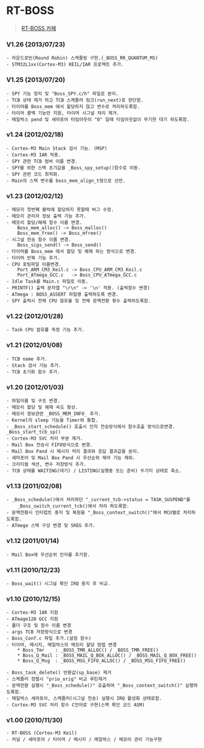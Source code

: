 RT-BOSS
=======
> [RT-BOSS 카페](http://cafe.naver.com/rtboss "http://cafe.naver.com/rtboss")

### V1.26 (2013/07/23) ###
	- 라운드로빈(Round Robin) 스케줄링 구현.(_BOSS_RR_QUANTUM_MS)
	- STM32L1xx(Cortex-M3) KEIL/IAR 프로젝트 추가.


### V1.25 (2013/07/20) ###
	- SPY 기능 정리 및 "Boss_SPY.c/h" 파일로 분리.
	- TCB 상태 제거 하고 TCB 스케줄러 링크(run_next)로 판단함.
	- 타이머를 Boss_mem 에서 할당하지 않고 변수로 처리하도록함.
	- 타이머 콜백 기능만 지원, 타이머 시그널 처리 제거.
	- 메일박스 pend 및 세마포어 타임아웃이 "0" 일때 타임아웃없이 무기한 대기 하도록함.


### v1.24 (2012/02/18) ###
	- Cortex-M3 Main Stack 검사 기능. (MSP)
	- Cortex-M3 IAR 적용.
	- SPY 관련 TCB 멈버 이름 변경. 
	- SPY를 위한 스택 초기값을 _Boss_spy_setup()함수로 이동.
	- SPY 관련 코드 최적화.
	- Main의 스택 변수를 boss_mem_align_t형으로 선언.


### v1.23 (2012/02/12) ###
	- 메모리 첫번째 블럭에 할당하지 못할때 버그 수정.
	- 메모리 관리자 정보 출력 기능 추가. 
	- 메모리 할당/해제 함수 이름 변경.
  		Boss_mem_alloc() -> Boss_malloc()
  		Boss_mem_free() -> Boss_mfree()
	- 시그널 전송 함수 이름 변경.
  		Boss_sigs_send() -> Boss_send()
	- 타이머를 Boss_mem 에서 할당 및 해제 하는 방식으로 변경.
	- 타이머 반복 기능 추가.
	- CPU 포팅파일 이름변경.
  		Port_ARM_CM3_Keil.c -> Boss_CPU_ARM_CM3_Keil.c
  		Port_ATmega_GCC.c   -> Boss_CPU_ATmega_GCC.c
	- Idle Task를 Main.c 파일로 이동.
	- PRINTF() 출력 문자열 "\r\n" -> '\n' 적용. (출력함수 변경)
	- ATmega : BOSS_ASSERT 파일명 출력하도록 변경.
	- SPY 출력시 전체 CPU 점유율 및 전체 문맥전환 횟수 출력하도록함.


### v1.22 (2012/01/28) ###
	- Task CPU 점유률 측정 기능 추가.


### v1.21 (2012/01/08) ###
	- TCB name 추가.
	- Stack 검사 기능 추가.
	- TCB 초기화 함수 추가.


### v1.20 (2012/01/03) ###
	- 파일이름 및 구조 변경.
	- 메모리 할당 및 해제 속도 항상.
	- 메모리 정보관련 _BOSS_MEM_INFO_ 추가.
	- Kernel의 sleep 기능을 Timer와 통합.
	- _Boss_start_schedule() 호출시 인자 전송방식에서 함수호출 방식으로변경. _Boss_start_tcb_sp()
	- Cortex-M3 SVC 처리 부분 제거.
	- Mail Box 전송시 FIFO방식으로 변경.
	- Mail Box Pand 시 메시지 처리 결과와 응답 결과값을 분리.
	- 세마포어 및 Mail Box Pand 시 우선순위 제어 기능 제외.
	- 크리티컬 섹션, 변수 저장방식 추가.
	- TCB 상태를 WAITING(대기) / LISTING(실행중 또는 준비) 두가지 상태로 축소.


### v1.13 (2011/02/08) ###
	- _Boss_schedule()에서 처리하던 "_current_tcb->status = TASK_SUSPEND"를 
  		_Boss_switch_current_tcb()에서 처리 하도록함.
	- 문맥전환시 인터럽트 중지 및 복원을 "_Boss_context_switch()"에서 MCU별로 처리하도록함.
	- ATmega 스택 구성 변경 및 SREG 추가.


### v1.12 (2011/01/14) ###
	- Mail Box에 우선순위 인자를 추가함.

### v1.11 (2010/12/23) ###
	- Boss_wait() 시그널 확인 IRQ 중지 후 비교.

### v1.10 (2010/12/15) ###
	- Cortex-M3 IAR 지원
	- ATmage128 GCC 지원
	- 폴더 구조 및 함수 이름 변경
	- args TCB 저장방식으로 변경
	- Boss_Conf.c 파일 추가.(설정 함수)
	- 타이머, 메시지, 메일박스의 메모리 할당 방법 변경
		* Boss_Tmr    : _BOSS_TMR_ALLOC() / _BOSS_TMR_FREE()
		* Boss_Q_Mail : _BOSS_MAIL_Q_BOX_ALLOC() / _BOSS_MAIL_Q_BOX_FREE()
		* Boss_Q_Msg  : _BOSS_MSG_FIFO_ALLOC() / _BOSS_MSG_FIFO_FREE()

	- Boss_task_delete() 반환값(sp_base) 제거
	- 스케줄러 정렬시 "prio_orig" 비교 루틴제거
	- 문맥전환 실행시 "_Boss_schedule()" 호출하여 "_Boss_context_switch()" 실행하도록함.
	- 메일박스 세마포어, 스케줄러(시그널 전송) 실행시 IRQ 활성화 상태로함.
	- Cortex-M3 SVC 처리 함수 C언어로 구현(스택 확인 코드 ASM) 


### v1.00 (2010/11/30) ###
	- RT-BOSS (Cortex-M3 Keil)
	- 커널 / 세마포어 / 타이머 / 메시지 / 메일박스 / 메모리 관리 기능구현

